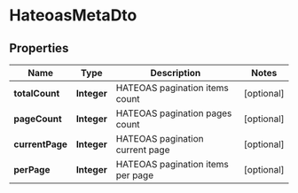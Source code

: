# HateoasMetaDto

## Properties
Name | Type | Description | Notes
------------ | ------------- | ------------- | -------------
**totalCount** | **Integer** | HATEOAS pagination items count |  [optional]
**pageCount** | **Integer** | HATEOAS pagination pages count |  [optional]
**currentPage** | **Integer** | HATEOAS pagination current page |  [optional]
**perPage** | **Integer** | HATEOAS pagination items per page |  [optional]
